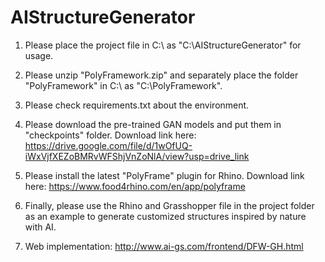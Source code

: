 # AIStructureGenerator

1. Please place the project file in C:\ as "C:\AIStructureGenerator" for usage.

2. Please unzip "PolyFramework.zip" and separately place the folder "PolyFramework" in C:\ as "C:\PolyFramework".

3. Please check requirements.txt about the environment.

4. Please download the pre-trained GAN models and put them in "checkpoints" folder. Download link here:
https://drive.google.com/file/d/1wOfUQ-iWxVjfXEZoBMRvWFShjVnZoNlA/view?usp=drive_link

5. Please install the latest "PolyFrame" plugin for Rhino. Download link here:
https://www.food4rhino.com/en/app/polyframe

6. Finally, please use the Rhino and Grasshopper file in the project folder as an example to generate customized structures inspired by nature with AI.

7. Web implementation: http://www.ai-gs.com/frontend/DFW-GH.html
